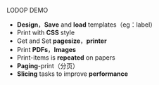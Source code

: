 LODOP DEMO

* **Design**，**Save** and **load** templates（eg：label） 
* Print with **CSS** style
* Get and Set **pagesize**，**printer**
* Print **PDFs**，**Images**
* Print-items is **repeated** on papers
* **Paging**-print（分页）
* **Slicing** tasks to improve **performance**
